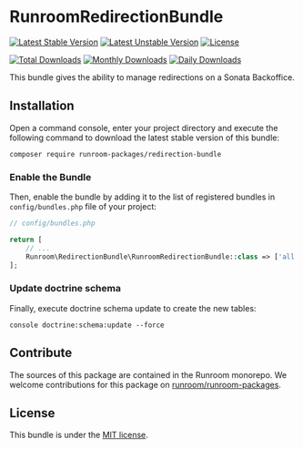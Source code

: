 RunroomRedirectionBundle
========================

[![Latest Stable Version](https://poser.pugx.org/runroom-packages/redirection-bundle/v/stable)](https://packagist.org/packages/runroom-packages/redirection-bundle)
[![Latest Unstable Version](https://poser.pugx.org/runroom-packages/redirection-bundle/v/unstable)](https://packagist.org/packages/runroom-packages/redirection-bundle)
[![License](https://poser.pugx.org/runroom-packages/redirection-bundle/license)](https://packagist.org/packages/runroom-packages/redirection-bundle)

[![Total Downloads](https://poser.pugx.org/runroom-packages/redirection-bundle/downloads)](https://packagist.org/packages/runroom-packages/redirection-bundle)
[![Monthly Downloads](https://poser.pugx.org/runroom-packages/redirection-bundle/d/monthly)](https://packagist.org/packages/runroom-packages/redirection-bundle)
[![Daily Downloads](https://poser.pugx.org/runroom-packages/redirection-bundle/d/daily)](https://packagist.org/packages/runroom-packages/redirection-bundle)

This bundle gives the ability to manage redirections on a Sonata Backoffice.

## Installation

Open a command console, enter your project directory and execute the following command to download the latest stable version of this bundle:

```
composer require runroom-packages/redirection-bundle
```

### Enable the Bundle

Then, enable the bundle by adding it to the list of registered bundles in `config/bundles.php` file of your project:

```php
// config/bundles.php

return [
    // ...
    Runroom\RedirectionBundle\RunroomRedirectionBundle::class => ['all' => true],
];
```

### Update doctrine schema

Finally, execute doctrine schema update to create the new tables:

```
console doctrine:schema:update --force
```

## Contribute
The sources of this package are contained in the Runroom monorepo. We welcome contributions for this package on [runroom/runroom-packages](https://github.com/Runroom/runroom-packages).

## License

This bundle is under the [MIT license](LICENSE).
